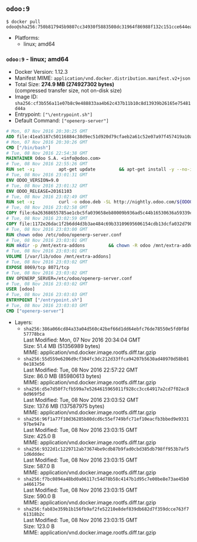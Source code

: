 ## `odoo:9`

```console
$ docker pull odoo@sha256:750b817945b9807cc34930f5883508dc31964f86988f132c151cce644eaaaf75
```

-	Platforms:
	-	linux; amd64

### `odoo:9` - linux; amd64

-	Docker Version: 1.12.3
-	Manifest MIME: `application/vnd.docker.distribution.manifest.v2+json`
-	Total Size: **274.9 MB (274927302 bytes)**  
	(compressed transfer size, not on-disk size)
-	Image ID: `sha256:cf3b556a11e07b8c9e488833aa4b62c437b11b10c8d13939b26165e75481d44a`
-	Entrypoint: `["\/entrypoint.sh"]`
-	Default Command: `["openerp-server"]`

```dockerfile
# Mon, 07 Nov 2016 20:30:25 GMT
ADD file:41ea5187c50116884c38d9ec51d920d79cfaeb2a61c52e07a97f457419a10a4f in / 
# Mon, 07 Nov 2016 20:30:26 GMT
CMD ["/bin/bash"]
# Tue, 08 Nov 2016 22:54:38 GMT
MAINTAINER Odoo S.A. <info@odoo.com>
# Tue, 08 Nov 2016 22:55:26 GMT
RUN set -x;         apt-get update         && apt-get install -y --no-install-recommends             ca-certificates             curl             node-less             python-gevent             python-pip             python-pyinotify             python-renderpm             python-support         && curl -o wkhtmltox.deb -SL http://nightly.odoo.com/extra/wkhtmltox-0.12.1.2_linux-jessie-amd64.deb         && echo '40e8b906de658a2221b15e4e8cd82565a47d7ee8 wkhtmltox.deb' | sha1sum -c -         && dpkg --force-depends -i wkhtmltox.deb         && apt-get -y install -f --no-install-recommends         && apt-get purge -y --auto-remove -o APT::AutoRemove::RecommendsImportant=false -o APT::AutoRemove::SuggestsImportant=false npm         && rm -rf /var/lib/apt/lists/* wkhtmltox.deb         && pip install psycogreen==1.0
# Tue, 08 Nov 2016 23:01:31 GMT
ENV ODOO_VERSION=9.0
# Tue, 08 Nov 2016 23:01:32 GMT
ENV ODOO_RELEASE=20161103
# Tue, 08 Nov 2016 23:02:49 GMT
RUN set -x;         curl -o odoo.deb -SL http://nightly.odoo.com/${ODOO_VERSION}/nightly/deb/odoo_${ODOO_VERSION}c.${ODOO_RELEASE}_all.deb         && echo 'b5f88c06d8ba3475fa5ef15d93e504891c648f8e odoo.deb' | sha1sum -c -         && dpkg --force-depends -i odoo.deb         && apt-get update         && apt-get -y install -f --no-install-recommends         && rm -rf /var/lib/apt/lists/* odoo.deb
# Tue, 08 Nov 2016 23:02:58 GMT
COPY file:6a26368655785ae1cbc5fa039658eb80009b936ad5c44b16530636a59339c64b in / 
# Tue, 08 Nov 2016 23:02:59 GMT
COPY file:1172e26dac1f2b6dd4d3b3ae484c69b33109695606154cdb13dcfa032d798e88 in /etc/odoo/ 
# Tue, 08 Nov 2016 23:03:00 GMT
RUN chown odoo /etc/odoo/openerp-server.conf
# Tue, 08 Nov 2016 23:03:01 GMT
RUN mkdir -p /mnt/extra-addons         && chown -R odoo /mnt/extra-addons
# Tue, 08 Nov 2016 23:03:01 GMT
VOLUME [/var/lib/odoo /mnt/extra-addons]
# Tue, 08 Nov 2016 23:03:02 GMT
EXPOSE 8069/tcp 8071/tcp
# Tue, 08 Nov 2016 23:03:02 GMT
ENV OPENERP_SERVER=/etc/odoo/openerp-server.conf
# Tue, 08 Nov 2016 23:03:02 GMT
USER [odoo]
# Tue, 08 Nov 2016 23:03:03 GMT
ENTRYPOINT ["/entrypoint.sh"]
# Tue, 08 Nov 2016 23:03:03 GMT
CMD ["openerp-server"]
```

-	Layers:
	-	`sha256:386a066cd84a33a04d560c42bef66d1dd64ebfc76de78550e5fd0f8d57778bca`  
		Last Modified: Mon, 07 Nov 2016 20:34:04 GMT  
		Size: 51.4 MB (51356989 bytes)  
		MIME: application/vnd.docker.image.rootfs.diff.tar.gzip
	-	`sha256:55d559e6206d9cf304fc3dc212d33ffca94207b5630ad40970d58b010e183e56`  
		Last Modified: Tue, 08 Nov 2016 22:57:22 GMT  
		Size: 86.0 MB (85980613 bytes)  
		MIME: application/vnd.docker.image.rootfs.diff.tar.gzip
	-	`sha256:d5e7d50f7cfb599a7e5264615965011f928cc3cc64917a2cd7f02ac80d969f5d`  
		Last Modified: Tue, 08 Nov 2016 23:03:52 GMT  
		Size: 137.6 MB (137587975 bytes)  
		MIME: application/vnd.docker.image.rootfs.diff.tar.gzip
	-	`sha256:96f1a77f10d36285b80dcd6c55ef749bfc71ef10eacfb3bbed9e933197be947a`  
		Last Modified: Tue, 08 Nov 2016 23:03:15 GMT  
		Size: 425.0 B  
		MIME: application/vnd.docker.image.rootfs.diff.tar.gzip
	-	`sha256:9322d1c1229712ab73674be9cdb87b9fad0cbd385db798ff953b7af51d6dddec`  
		Last Modified: Tue, 08 Nov 2016 23:03:15 GMT  
		Size: 587.0 B  
		MIME: application/vnd.docker.image.rootfs.diff.tar.gzip
	-	`sha256:f7bc0894a48bd0a06117c54d78b58c4147b1d95c7e00be8e73ae45b0a466175e`  
		Last Modified: Tue, 08 Nov 2016 23:03:15 GMT  
		Size: 590.0 B  
		MIME: application/vnd.docker.image.rootfs.diff.tar.gzip
	-	`sha256:fab83e359b1b156fb9af2fe52210e8def839db682d7f359dcce763f761318b2c`  
		Last Modified: Tue, 08 Nov 2016 23:03:15 GMT  
		Size: 123.0 B  
		MIME: application/vnd.docker.image.rootfs.diff.tar.gzip
